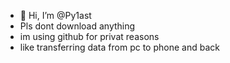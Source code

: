 - 👋 Hi, I’m @Py1ast
- Pls dont download anything 
- im using github for privat reasons
- like transferring data from pc to phone and back
